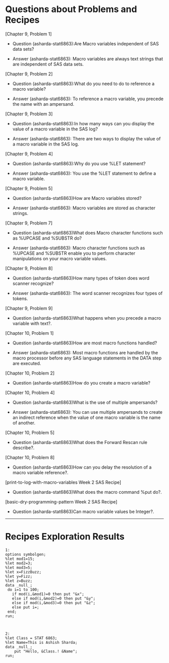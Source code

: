 
# Questions about Problems and Recipes



[Chapter 9, Problem 1]
* Question (asharda-stat6863):Are Macro variables independent of SAS data sets?
- Answer (asharda-stat6863): Macro variables are always text strings that are independent of SAS data sets.



[Chapter 9, Problem 2]
* Question (asharda-stat6863):What do you need to do to reference a macro variable?
- Answer (asharda-stat6863): To reference a macro variable, you precede the name with an ampersand.



[Chapter 9, Problem 3]
* Question (asharda-stat6863):In how many ways can you display the value of a macro variable in the SAS log?
- Answer (asharda-stat6863): There are two ways to display the value of a macro variable in the SAS log.



[Chapter 9, Problem 4]
* Question (asharda-stat6863):Why do you use  %LET statement?
- Answer (asharda-stat6863): You use the %LET statement to define a macro variable.



[Chapter 9, Problem 5]
* Question (asharda-stat6863)How are Macro variables stored?
- Answer (asharda-stat6863): Macro variables are stored as character strings.



[Chapter 9, Problem 7]
* Question (asharda-stat6863)What does Macro character functions such as %UPCASE and %SUBSTR do?
- Answer (asharda-stat6863): Macro character functions such as %UPCASE and %SUBSTR enable you to perform character manipulations on your macro variable values.



[Chapter 9, Problem 8]
* Question (asharda-stat6863)How many types of token does word scanner recognize?
- Answer (asharda-stat6863): The word scanner recognizes four types of tokens.



[Chapter 9, Problem 9]
* Question (asharda-stat6863)What happens when you precede a macro variable with text?.



[Chapter 10, Problem 1]
* Question (asharda-stat6863)How are most macro functions handled?
- Answer (asharda-stat6863): Most macro functions are handled by the macro processor before any SAS language statements in the DATA step are executed.



[Chapter 10, Problem 2]
* Question (asharda-stat6863)How do you create a macro variable?



[Chapter 10, Problem 4]
* Question (asharda-stat6863)What is the use of multiple ampersands?
- Answer (asharda-stat6863): You can use multiple ampersands to create an indirect reference when the value of one macro variable is the name of another.



[Chapter 10, Problem 5]
* Question (asharda-stat6863)What does the Forward Rescan rule describe?.



[Chapter 10, Problem 8]
* Question (asharda-stat6863)How can you  delay the resolution of a macro variable reference?.



[print-to-log-with-macro-variables Week 2 SAS Recipe]
* Question (asharda-stat6863)What does the macro command %put do?.



[basic-dry-programming-pattern Week 2 SAS Recipe]
* Question (asharda-stat6863)Can macro variable values be Integer?.



***



# Recipes Exploration Results



```
1:
options symbolgen;
%let mod1=15;
%let mod2=3;
%let mod3=5;
%let x=FizzBuzz;
%let y=Fizz;
%let z=Buzz;
data _null_;
 do i=1 to 100;
   if mod(i,&mod1)=0 then put "&x";
   else if mod(i,&mod2)=0 then put "&y";
   else if mod(i,&mod3)=0 then put "&z";
   else put i=;
 end;
run;



2:
%let Class = STAT 6863;
%let Name=This is Ashish Sharda;
data _null_;
    put "Hello, &Class.! &Name";
run;



```
